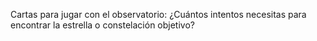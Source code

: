 Cartas para jugar con el observatorio: ¿Cuántos intentos necesitas para encontrar la estrella o constelación objetivo?

